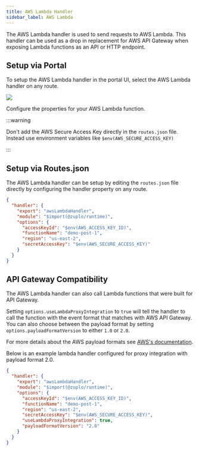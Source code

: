 ```yaml
---
title: AWS Lambda Handler
sidebar_label: AWS Lambda
---
```


The AWS Lambda handler is used to send requests to AWS Lambda. This handler can be used as a drop in replacement for AWS API Gateway when exposing Lambda functions as an API or HTTP endpoint.

## Setup via Portal

To setup the AWS Lambda handler in the portal UI, select the AWS Lambda handler on any route.

![](https://cdn.zuplo.com/assets/aa9dc09d-6636-4a8b-94bc-ee28bb779fc8.png)

Configure the properties for your AWS Lambda function.

:::warning

Don't add the AWS Secure Access Key directly in the `routes.json` file. Instead use environment variables like `$env(AWS_SECURE_ACCESS_KEY)`

:::

## Setup via Routes.json

The AWS Lambda handler can be setup by editing the `routes.json` file directly by configuring the handler property on any route.

```json
{
  "handler": {
    "export": "awsLambdaHandler",
    "module": "$import(@zuplo/runtime)",
    "options": {
      "accessKeyId": "$env(AWS_ACCESS_KEY_ID)",
      "functionName": "demo-post-1",
      "region": "us-east-2",
      "secretAccessKey": "$env(AWS_SECURE_ACCESS_KEY)"
    }
  }
}
```

## API Gateway Compatibility

The AWS Lambda handler can also call Lambda functions that were built for API Gateway.

Setting `options.useLambdaProxyIntegration` to `true` will tell the handler to call the function with the event format that matches with AWS API Gateway. You can also choose between the payload format by setting `options.payloadFormatVersion` to either `1.0` or `2.0`.

For more details about the AWS payload formats see [AWS's documentation](https://docs.aws.amazon.com/apigateway/latest/developerguide/http-api-develop-integrations-lambda.html).

Below is an example lambda handler configured for proxy integration with payload format 2.0.

```json
{
  "handler": {
    "export": "awsLambdaHandler",
    "module": "$import(@zuplo/runtime)",
    "options": {
      "accessKeyId": "$env(AWS_ACCESS_KEY_ID)",
      "functionName": "demo-post-1",
      "region": "us-east-2",
      "secretAccessKey": "$env(AWS_SECURE_ACCESS_KEY)",
      "useLambdaProxyIntegration": true,
      "payloadFormatVersion": "2.0"
    }
  }
}
```
